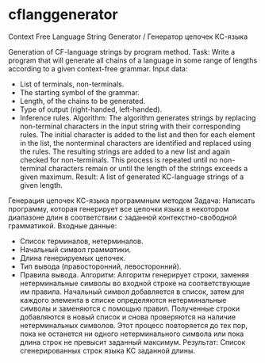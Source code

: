 # cflanggenerator
Context Free Language String Generator / Генератор цепочек КС-языка

Generation of CF-language strings by program method.
Task: 
Write a program that will generate all chains of a language in some range of lengths according to a given context-free grammar.
Input data:
- List of terminals, non-terminals.
- The starting symbol of the grammar.
- Length, of the chains to be generated.
- Type of output (right-handed, left-handed).
- Inference rules.
Algorithm:
The algorithm generates strings by replacing non-terminal characters in the input string with their corresponding rules. The initial character is added to the list and then for each element in the list, the nonterminal characters are identified and replaced using the rules. The resulting strings are added to a new list and again checked for non-terminals. This process is repeated until no non-terminal characters remain or until the length of the strings exceeds a given maximum.
Result:
A list of generated KC-language strings of a given length.


Генерация цепочек КС-языка программным методом
Задача: 
Написать программу, которая генерирует все цепочки языка в некотором диапазоне длин в соответствии с заданной контекстно-свободной грамматикой.
Входные данные:
- Список терминалов, нетерминалов.
- Начальный символ грамматики.
- Длина генерируемых цепочек.
- Тип вывода (правосторонний, левосторонний).
- Правила вывода.
Алгоритм:
Алгоритм генерирует строки, заменяя нетерминальные символы во входной строке на соответствующие им правила. Начальный символ добавляется в список, затем для каждого элемента в списке определяются нетерминальные символы и заменяются с помощью правил. Полученные строки добавляются в новый список и снова проверяются на наличие нетерминальных символов. Этот процесс повторяется до тех пор, пока не останется ни одного нетерминального символа или пока длина строк не превысит заданный максимум.
Результат:
Список сгенерированных строк языка KC заданной длины.
